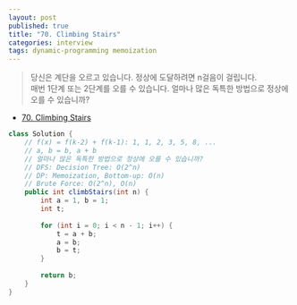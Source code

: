 ```yaml
---
layout: post
published: true
title: "70. Climbing Stairs"
categories: interview
tags: dynamic-programming memoization
---
```


> 당신은 계단을 오르고 있습니다. 정상에 도달하려면 n걸음이 걸립니다.  
> 매번 1단계 또는 2단계를 오를 수 있습니다. 얼마나 많은 독특한 방법으로 정상에 오를 수 있습니까?  

- [70. Climbing Stairs](https://leetcode.com/problems/climbing-stairs/)

```java
class Solution {
    // f(x) = f(k-2) + f(k-1): 1, 1, 2, 3, 5, 8, ...
    // a, b = b, a + b
    // 얼마나 많은 독특한 방법으로 정상에 오를 수 있습니까?
    // DFS: Decision Tree: O(2^n)
    // DP: Memoization, Bottom-up: O(n)
    // Brute Force: O(2^n), O(n)
    public int climbStairs(int n) {
        int a = 1, b = 1;
        int t;
        
        for (int i = 0; i < n - 1; i++) {
            t = a + b;
            a = b;
            b = t;
        }
        
        return b;
    }
}
```